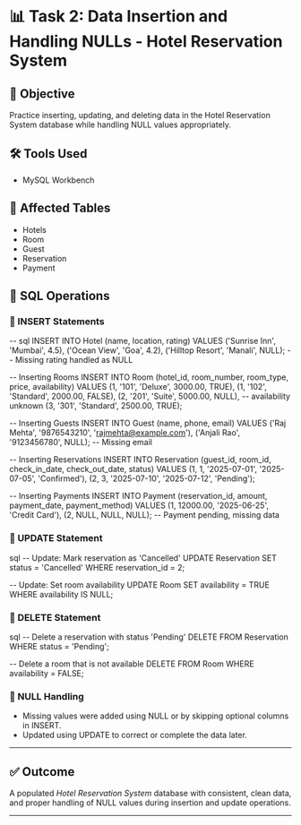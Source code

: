 # 📊 Task 2: Data Insertion and Handling NULLs - Hotel Reservation System

## 📌 Objective
Practice inserting, updating, and deleting data in the Hotel Reservation System database while handling NULL values appropriately.

## 🛠 Tools Used
- MySQL Workbench 

## 📂 Affected Tables
- Hotels
- Room
- Guest
- Reservation
- Payment

## 🧪 SQL Operations

### 🔹 INSERT Statements
-- sql
INSERT INTO Hotel (name, location, rating)
VALUES 
('Sunrise Inn', 'Mumbai', 4.5),
('Ocean View', 'Goa', 4.2),
('Hilltop Resort', 'Manali', NULL);  -- Missing rating handled as NULL

-- Inserting Rooms
INSERT INTO Room (hotel_id, room_number, room_type, price, availability)
VALUES
(1, '101', 'Deluxe', 3000.00, TRUE),
(1, '102', 'Standard', 2000.00, FALSE),
(2, '201', 'Suite', 5000.00, NULL),   -- availability unknown
(3, '301', 'Standard', 2500.00, TRUE);

-- Inserting Guests
INSERT INTO Guest (name, phone, email)
VALUES
('Raj Mehta', '9876543210', 'rajmehta@example.com'),
('Anjali Rao', '9123456780', NULL);  -- Missing email

-- Inserting Reservations
INSERT INTO Reservation (guest_id, room_id, check_in_date, check_out_date, status)
VALUES
(1, 1, '2025-07-01', '2025-07-05', 'Confirmed'),
(2, 3, '2025-07-10', '2025-07-12', 'Pending');

-- Inserting Payments
INSERT INTO Payment (reservation_id, amount, payment_date, payment_method)
VALUES
(1, 12000.00, '2025-06-25', 'Credit Card'),
(2, NULL, NULL, NULL); -- Payment pending, missing data




### 🔹 UPDATE Statement
sql
-- Update: Mark reservation as 'Cancelled'
UPDATE Reservation
SET status = 'Cancelled'
WHERE reservation_id = 2;

-- Update: Set room availability
UPDATE Room
SET availability = TRUE
WHERE availability IS NULL;



### 🔹 DELETE Statement
sql
-- Delete a reservation with status 'Pending'
DELETE FROM Reservation WHERE status = 'Pending';

-- Delete a room that is not available
DELETE FROM Room WHERE availability = FALSE;


### 🔹 NULL Handling
- Missing values were added using NULL or by skipping optional columns in INSERT.
- Updated using UPDATE to correct or complete the data later.

---

## ✅ Outcome
A populated *Hotel Reservation System* database with consistent, clean data, and proper handling of NULL values during insertion and update operations.

---
